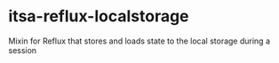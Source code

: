 # itsa-reflux-localstorage
Mixin for Reflux that stores and loads state to the local storage during a session

